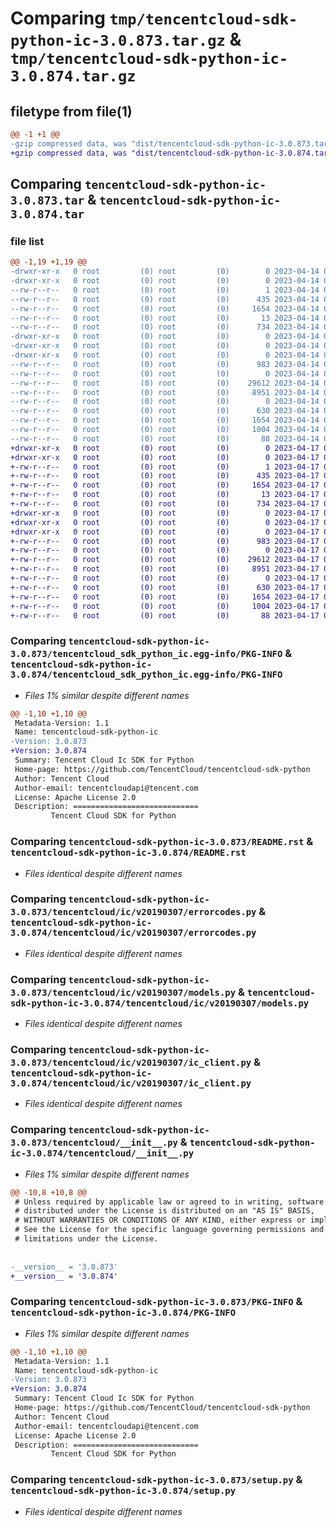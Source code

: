 # Comparing `tmp/tencentcloud-sdk-python-ic-3.0.873.tar.gz` & `tmp/tencentcloud-sdk-python-ic-3.0.874.tar.gz`

## filetype from file(1)

```diff
@@ -1 +1 @@
-gzip compressed data, was "dist/tencentcloud-sdk-python-ic-3.0.873.tar", last modified: Fri Apr 14 00:38:56 2023, max compression
+gzip compressed data, was "dist/tencentcloud-sdk-python-ic-3.0.874.tar", last modified: Mon Apr 17 00:31:43 2023, max compression
```

## Comparing `tencentcloud-sdk-python-ic-3.0.873.tar` & `tencentcloud-sdk-python-ic-3.0.874.tar`

### file list

```diff
@@ -1,19 +1,19 @@
-drwxr-xr-x   0 root         (0) root         (0)        0 2023-04-14 00:38:56.000000 tencentcloud-sdk-python-ic-3.0.873/
-drwxr-xr-x   0 root         (0) root         (0)        0 2023-04-14 00:38:56.000000 tencentcloud-sdk-python-ic-3.0.873/tencentcloud_sdk_python_ic.egg-info/
--rw-r--r--   0 root         (0) root         (0)        1 2023-04-14 00:38:56.000000 tencentcloud-sdk-python-ic-3.0.873/tencentcloud_sdk_python_ic.egg-info/dependency_links.txt
--rw-r--r--   0 root         (0) root         (0)      435 2023-04-14 00:38:56.000000 tencentcloud-sdk-python-ic-3.0.873/tencentcloud_sdk_python_ic.egg-info/SOURCES.txt
--rw-r--r--   0 root         (0) root         (0)     1654 2023-04-14 00:38:56.000000 tencentcloud-sdk-python-ic-3.0.873/tencentcloud_sdk_python_ic.egg-info/PKG-INFO
--rw-r--r--   0 root         (0) root         (0)       13 2023-04-14 00:38:56.000000 tencentcloud-sdk-python-ic-3.0.873/tencentcloud_sdk_python_ic.egg-info/top_level.txt
--rw-r--r--   0 root         (0) root         (0)      734 2023-04-14 00:38:56.000000 tencentcloud-sdk-python-ic-3.0.873/README.rst
-drwxr-xr-x   0 root         (0) root         (0)        0 2023-04-14 00:38:56.000000 tencentcloud-sdk-python-ic-3.0.873/tencentcloud/
-drwxr-xr-x   0 root         (0) root         (0)        0 2023-04-14 00:38:56.000000 tencentcloud-sdk-python-ic-3.0.873/tencentcloud/ic/
-drwxr-xr-x   0 root         (0) root         (0)        0 2023-04-14 00:38:56.000000 tencentcloud-sdk-python-ic-3.0.873/tencentcloud/ic/v20190307/
--rw-r--r--   0 root         (0) root         (0)      983 2023-04-14 00:38:56.000000 tencentcloud-sdk-python-ic-3.0.873/tencentcloud/ic/v20190307/errorcodes.py
--rw-r--r--   0 root         (0) root         (0)        0 2023-04-14 00:38:56.000000 tencentcloud-sdk-python-ic-3.0.873/tencentcloud/ic/v20190307/__init__.py
--rw-r--r--   0 root         (0) root         (0)    29612 2023-04-14 00:38:56.000000 tencentcloud-sdk-python-ic-3.0.873/tencentcloud/ic/v20190307/models.py
--rw-r--r--   0 root         (0) root         (0)     8951 2023-04-14 00:38:56.000000 tencentcloud-sdk-python-ic-3.0.873/tencentcloud/ic/v20190307/ic_client.py
--rw-r--r--   0 root         (0) root         (0)        0 2023-04-14 00:38:56.000000 tencentcloud-sdk-python-ic-3.0.873/tencentcloud/ic/__init__.py
--rw-r--r--   0 root         (0) root         (0)      630 2023-04-14 00:38:56.000000 tencentcloud-sdk-python-ic-3.0.873/tencentcloud/__init__.py
--rw-r--r--   0 root         (0) root         (0)     1654 2023-04-14 00:38:56.000000 tencentcloud-sdk-python-ic-3.0.873/PKG-INFO
--rw-r--r--   0 root         (0) root         (0)     1004 2023-04-14 00:38:56.000000 tencentcloud-sdk-python-ic-3.0.873/setup.py
--rw-r--r--   0 root         (0) root         (0)       88 2023-04-14 00:38:56.000000 tencentcloud-sdk-python-ic-3.0.873/setup.cfg
+drwxr-xr-x   0 root         (0) root         (0)        0 2023-04-17 00:31:43.000000 tencentcloud-sdk-python-ic-3.0.874/
+drwxr-xr-x   0 root         (0) root         (0)        0 2023-04-17 00:31:43.000000 tencentcloud-sdk-python-ic-3.0.874/tencentcloud_sdk_python_ic.egg-info/
+-rw-r--r--   0 root         (0) root         (0)        1 2023-04-17 00:31:43.000000 tencentcloud-sdk-python-ic-3.0.874/tencentcloud_sdk_python_ic.egg-info/dependency_links.txt
+-rw-r--r--   0 root         (0) root         (0)      435 2023-04-17 00:31:43.000000 tencentcloud-sdk-python-ic-3.0.874/tencentcloud_sdk_python_ic.egg-info/SOURCES.txt
+-rw-r--r--   0 root         (0) root         (0)     1654 2023-04-17 00:31:43.000000 tencentcloud-sdk-python-ic-3.0.874/tencentcloud_sdk_python_ic.egg-info/PKG-INFO
+-rw-r--r--   0 root         (0) root         (0)       13 2023-04-17 00:31:43.000000 tencentcloud-sdk-python-ic-3.0.874/tencentcloud_sdk_python_ic.egg-info/top_level.txt
+-rw-r--r--   0 root         (0) root         (0)      734 2023-04-17 00:31:43.000000 tencentcloud-sdk-python-ic-3.0.874/README.rst
+drwxr-xr-x   0 root         (0) root         (0)        0 2023-04-17 00:31:43.000000 tencentcloud-sdk-python-ic-3.0.874/tencentcloud/
+drwxr-xr-x   0 root         (0) root         (0)        0 2023-04-17 00:31:43.000000 tencentcloud-sdk-python-ic-3.0.874/tencentcloud/ic/
+drwxr-xr-x   0 root         (0) root         (0)        0 2023-04-17 00:31:43.000000 tencentcloud-sdk-python-ic-3.0.874/tencentcloud/ic/v20190307/
+-rw-r--r--   0 root         (0) root         (0)      983 2023-04-17 00:31:43.000000 tencentcloud-sdk-python-ic-3.0.874/tencentcloud/ic/v20190307/errorcodes.py
+-rw-r--r--   0 root         (0) root         (0)        0 2023-04-17 00:31:43.000000 tencentcloud-sdk-python-ic-3.0.874/tencentcloud/ic/v20190307/__init__.py
+-rw-r--r--   0 root         (0) root         (0)    29612 2023-04-17 00:31:43.000000 tencentcloud-sdk-python-ic-3.0.874/tencentcloud/ic/v20190307/models.py
+-rw-r--r--   0 root         (0) root         (0)     8951 2023-04-17 00:31:43.000000 tencentcloud-sdk-python-ic-3.0.874/tencentcloud/ic/v20190307/ic_client.py
+-rw-r--r--   0 root         (0) root         (0)        0 2023-04-17 00:31:43.000000 tencentcloud-sdk-python-ic-3.0.874/tencentcloud/ic/__init__.py
+-rw-r--r--   0 root         (0) root         (0)      630 2023-04-17 00:31:43.000000 tencentcloud-sdk-python-ic-3.0.874/tencentcloud/__init__.py
+-rw-r--r--   0 root         (0) root         (0)     1654 2023-04-17 00:31:43.000000 tencentcloud-sdk-python-ic-3.0.874/PKG-INFO
+-rw-r--r--   0 root         (0) root         (0)     1004 2023-04-17 00:31:43.000000 tencentcloud-sdk-python-ic-3.0.874/setup.py
+-rw-r--r--   0 root         (0) root         (0)       88 2023-04-17 00:31:43.000000 tencentcloud-sdk-python-ic-3.0.874/setup.cfg
```

### Comparing `tencentcloud-sdk-python-ic-3.0.873/tencentcloud_sdk_python_ic.egg-info/PKG-INFO` & `tencentcloud-sdk-python-ic-3.0.874/tencentcloud_sdk_python_ic.egg-info/PKG-INFO`

 * *Files 1% similar despite different names*

```diff
@@ -1,10 +1,10 @@
 Metadata-Version: 1.1
 Name: tencentcloud-sdk-python-ic
-Version: 3.0.873
+Version: 3.0.874
 Summary: Tencent Cloud Ic SDK for Python
 Home-page: https://github.com/TencentCloud/tencentcloud-sdk-python
 Author: Tencent Cloud
 Author-email: tencentcloudapi@tencent.com
 License: Apache License 2.0
 Description: ============================
         Tencent Cloud SDK for Python
```

### Comparing `tencentcloud-sdk-python-ic-3.0.873/README.rst` & `tencentcloud-sdk-python-ic-3.0.874/README.rst`

 * *Files identical despite different names*

### Comparing `tencentcloud-sdk-python-ic-3.0.873/tencentcloud/ic/v20190307/errorcodes.py` & `tencentcloud-sdk-python-ic-3.0.874/tencentcloud/ic/v20190307/errorcodes.py`

 * *Files identical despite different names*

### Comparing `tencentcloud-sdk-python-ic-3.0.873/tencentcloud/ic/v20190307/models.py` & `tencentcloud-sdk-python-ic-3.0.874/tencentcloud/ic/v20190307/models.py`

 * *Files identical despite different names*

### Comparing `tencentcloud-sdk-python-ic-3.0.873/tencentcloud/ic/v20190307/ic_client.py` & `tencentcloud-sdk-python-ic-3.0.874/tencentcloud/ic/v20190307/ic_client.py`

 * *Files identical despite different names*

### Comparing `tencentcloud-sdk-python-ic-3.0.873/tencentcloud/__init__.py` & `tencentcloud-sdk-python-ic-3.0.874/tencentcloud/__init__.py`

 * *Files 1% similar despite different names*

```diff
@@ -10,8 +10,8 @@
 # Unless required by applicable law or agreed to in writing, software
 # distributed under the License is distributed on an "AS IS" BASIS,
 # WITHOUT WARRANTIES OR CONDITIONS OF ANY KIND, either express or implied.
 # See the License for the specific language governing permissions and
 # limitations under the License.
 
 
-__version__ = '3.0.873'
+__version__ = '3.0.874'
```

### Comparing `tencentcloud-sdk-python-ic-3.0.873/PKG-INFO` & `tencentcloud-sdk-python-ic-3.0.874/PKG-INFO`

 * *Files 1% similar despite different names*

```diff
@@ -1,10 +1,10 @@
 Metadata-Version: 1.1
 Name: tencentcloud-sdk-python-ic
-Version: 3.0.873
+Version: 3.0.874
 Summary: Tencent Cloud Ic SDK for Python
 Home-page: https://github.com/TencentCloud/tencentcloud-sdk-python
 Author: Tencent Cloud
 Author-email: tencentcloudapi@tencent.com
 License: Apache License 2.0
 Description: ============================
         Tencent Cloud SDK for Python
```

### Comparing `tencentcloud-sdk-python-ic-3.0.873/setup.py` & `tencentcloud-sdk-python-ic-3.0.874/setup.py`

 * *Files identical despite different names*

